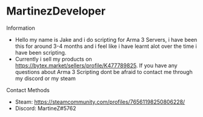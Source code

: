 # MartinezDeveloper
Information
- Hello my name is Jake and i do scripting for Arma 3 Servers, i have been this for around 3-4 months and i feel like i have learnt alot over the time i have been scripting.
- Currently i sell my products on https://bytex.market/sellers/profile/K477789825. If you have any questions about Arma 3 Scripting dont be afraid to contact me through my discord or my steam

Contact Methods
- Steam: https://steamcommunity.com/profiles/76561198250806228/
- Discord: MartineZ#5762
